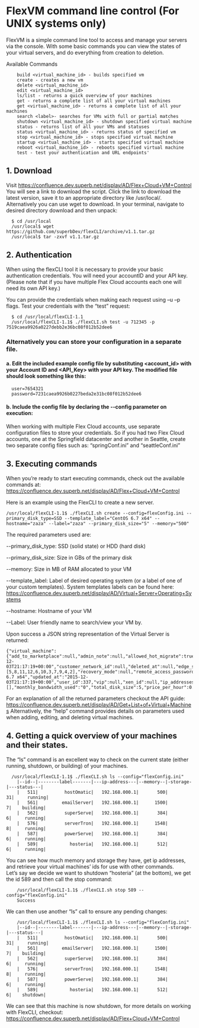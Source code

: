 # FlexVM command line control (For UNIX systems only)

FlexVM is a simple command line tool to access and manage your servers via the console. With some basic commands you can view the states of your virtual servers, and do everything from creation to deletion. 

Available Commands

```
	build <virtual_machine_id> - builds specified vm
	create - creates a new vm
	delete <virtual_machine_id>
	edit <virtual_machine_id>
	ls/list - returns a quick overview of your machines
	get - returns a complete list of all your virtual machines
	get <virtual_machine_id> - returns a complete list of all your machines
	search <label>- searches for VMs with full or partial matches
	shutdown <virtual_machine_id> - shutdown specified virtual machine
	status - returns list of all your VMs and statuses
	status <virtual_machine_id> - returns status of specified vm
	stop <virtual_machine_id> - stops specified virtual machine
	startup <virtual_machine_id> - starts specified virtual machine
	reboot <virtual_machine_id> - reboots specified virtual machine
	test - test your authentication and URL endpoints'
```
	
## 1. Download
Visit https://confluence.dev.superb.net/display/AD/Flex+Cloud+VM+Control
You will see a link to download the script. Click the link to download the latest version, save it to an appropriate directory like /usr/local/. Alternatively you can use wget to download.
In your terminal, navigate to desired directory download and then unpack:

```
  $ cd /usr/local
  /usr/local$ wget https://github.com/superbDev/flexCLI/archive/v1.1.tar.gz
  /usr/local$ tar -zxvf v1.1.tar.gz
```

## 2. Authentication
When using the flexCLI tool it is necessary to provide your basic authentication credentials. You will need your accountID and your API key. (Please note that if you have multiple Flex Cloud accounts each one will need its own API key.)

You can provide the credentials when making each request using –u <accountID> –p <API Key> flags. Test your credentials with the “test” request:

```
  $ cd /usr/local/flexCLI-1.1 
  /usr/local/flexCLI-1.1$ ./flexCLI.sh test -u 712345 -p 7519caea9926a0227debb2e36bc08f012b52dee6
```

### Alternatively you can store your configuration in a separate file.

#### a. Edit the included example config file by substituting <account_id> with your Account ID and <API_Key> with your API key. The modified file should look something like this:

```  
  user=7654321
  password=7231caea9926b0227beda2e31bc08f012b52dee6
```
  
#### b. Include the config file by declaring the --config parameter on execution:
 
When working with multiple Flex Cloud accounts, use separate configuration files to store your credentials. So if you had two Flex Cloud accounts, one at the Springfield datacenter and another in Seattle, create two separate config files such as: “springConf.ini” and “seattleConf.ini”

## 3. Executing commands
When you’re ready to start executing commands, check out the available commands at: https://confluence.dev.superb.net/display/AD/Flex+Cloud+VM+Control

Here is an example using the FlexCLI to create a new server. 

 ```
 /usr/local/flexCLI-1.1$ ./flexCLI.sh create --config=flexConfig.ini --primary_disk_type=SSD --template_label="CentOS 6.7 x64" --hostname="zaza" --label="zaza" --primary_disk_size="5" --memory="500"
```  

The required parameters used are:

--primary_disk_type: SSD (solid state) or HDD (hard disk)

--primary_disk_size: Size in GBs of the primary disk

--memory: Size in MB of RAM allocated to your VM

--template_label: Label of desired operating system (or a label of one of your custom templates). System templates labels can be found here: https://confluence.dev.superb.net/display/AD/Virtual+Server+Operating+Systems

--hostname: Hostname of your VM

--Label: User friendly name to search/view your VM by.

Upon success a JSON string representation of the Virtual Server is returned:

```
{"virtual_machine":{"add_to_marketplace":null,"admin_note":null,"allowed_hot_migrate":true,"allowed_swap":true,"booted":false,"built":false,"cores_per_socket":0,"cpu_shares":1,"cpu_sockets":null,"cpu_threads":null,"cpu_units":10,"cpus":1,"created_at":"2015-12-03T21:17:19+00:00","customer_network_id":null,"deleted_at":null,"edge_server_type":null,"enable_autoscale":null,"enable_monitis":null,"firewall_notrack":false,"hostname":"zaza","hypervisor_id":6,"id":685,"identifier":"awtfj2dls1prtf","initial_root_password_encrypted":false,"iso_id":null,"label":"zaza","local_remote_access_ip_address":null,"local_remote_access_port":null,"locked":false,"memory":500,"min_disk_size":5,"note":null,"operating_system":"linux","operating_system_distro":"rhel","preferred_hvs":[5,8,11,12,6,10,3,7,9,4,2],"recovery_mode":null,"remote_access_password":null,"service_password":null,"state":"new","storage_server_type":null,"strict_virtual_machine_id":null,"suspended":false,"template_id":148,"template_label":"CentOS 6.7 x64","updated_at":"2015-12-03T21:17:19+00:00","user_id":337,"vip":null,"xen_id":null,"ip_addresses":[],"monthly_bandwidth_used":"0","total_disk_size":5,"price_per_hour":0.009028340000000001,"price_per_hour_powered_off":0.0013889,"support_incremental_backups":true,"cpu_priority":1}}
 ```

For an explanation of all the returned parameters checkout the API guide: https://confluence.dev.superb.net/display/AD/Get+List+of+Virtual+Machines
Alternatively, the “help” command provides details on parameters used when adding, editing, and deleting virtual machines.

## 4.	Getting a quick overview of your machines and their states.
The “ls” command is an excellent way to check on the current state (either running, shutdown, or building) of your machines.

```
  /usr/local/flexCLI-1.1$ ./flexCLI.sh ls --config="flexConfig.ini"
	|--id--|--------label-------|---ip-address---|--memory--|-storage-|---status---|
	|   511|          hostOmatic|   192.168.000.1|       500|       31|     running|
	|   561|         emailServer|   192.168.000.1|      1500|        7|    building|
	|   562|          superServe|   192.168.000.1|       384|        6|     running|
	|   576|          serverTron|   192.168.000.1|      1548|        8|     running|
	|   587|          powerServe|   192.168.000.1|       384|        6|     running|
	|   589|            hosteria|   192.168.000.1|       512|        6|     running|
```

You can see how much memory and storage they have, get ip addresses, and retrieve your virtual machines’ ids for use with other commands.  
Let’s say we decide we want to shutdown “hosteria” (at the bottom), we get the id 589 and then call the stop command:

``` 
	/usr/local/flexCLI-1.1$ ./flexCLI.sh stop 589 --config="flexConfig.ini"
	Success
```

We can then use another “ls” call to ensure any pending changes:

```
	/usr/local/flexCLI-1.1$ ./flexCLI.sh ls --config="flexConfig.ini"
	|--id--|--------label-------|---ip-address---|--memory--|-storage-|---status---|
	|   511|          hostOmatic|   192.168.000.1|       500|       31|     running|
	|   561|         emailServer|   192.168.000.1|      1500|        7|    building|
	|   562|          superServe|   192.168.000.1|       384|        6|     running|
	|   576|          serverTron|   192.168.000.1|      1548|        8|     running|
	|   587|          powerServe|   192.168.000.1|       384|        6|     running|
	|   589|            hosteria|   192.168.000.1|       512|        6|    shutdown|
```

We can see that this machine is now shutdown, for more details on working with FlexCLI, checkout: https://confluence.dev.superb.net/display/AD/Flex+Cloud+VM+Control


